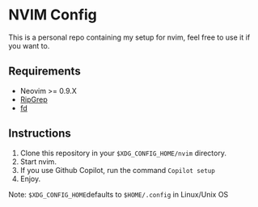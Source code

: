 # NVIM Config

This is a personal repo containing my setup for nvim, feel free to use it if you want to.

## Requirements

- Neovim >= 0.9.X
- [RipGrep](https://github.com/BurntSushi/ripgrep)
- [fd](https://github.com/sharkdp/fd)

## Instructions

1. Clone this repository in your ```$XDG_CONFIG_HOME/nvim``` directory.
2. Start nvim.
3. If you use Github Copilot, run the command ```Copilot setup```
4. Enjoy.

Note: ```$XDG_CONFIG_HOME```defaults to ```$HOME/.config``` in Linux/Unix OS
